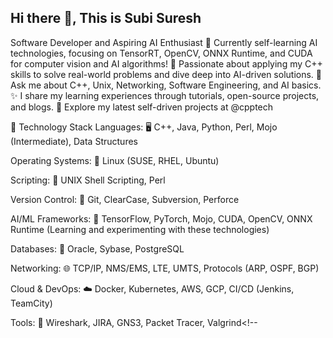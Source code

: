 ## Hi there 👋, This is Subi Suresh

Software Developer and Aspiring AI Enthusiast
🔭 Currently self-learning AI technologies, focusing on TensorRT, OpenCV, ONNX Runtime, and CUDA for computer vision and AI algorithms!
🌱 Passionate about applying my C++ skills to solve real-world problems and dive deep into AI-driven solutions.
💬 Ask me about C++, Unix, Networking, Software Engineering, and AI basics.
✨ I share my learning experiences through tutorials, open-source projects, and blogs.
🚀 Explore my latest self-driven projects at @cpptech

🚀 Technology Stack
Languages:
🖥️ C++, Java, Python, Perl, Mojo (Intermediate), Data Structures

Operating Systems:
🐧 Linux (SUSE, RHEL, Ubuntu)

Scripting:
📝 UNIX Shell Scripting, Perl

Version Control:
🔄 Git, ClearCase, Subversion, Perforce

AI/ML Frameworks:
🤖 TensorFlow, PyTorch, Mojo, CUDA, OpenCV, ONNX Runtime (Learning and experimenting with these technologies)

Databases:
💾 Oracle, Sybase, PostgreSQL

Networking:
🌐 TCP/IP, NMS/EMS, LTE, UMTS, Protocols (ARP, OSPF, BGP)

Cloud & DevOps:
☁️ Docker, Kubernetes, AWS, GCP, CI/CD (Jenkins, TeamCity)

Tools:
🔧 Wireshark, JIRA, GNS3, Packet Tracer, Valgrind<!--
